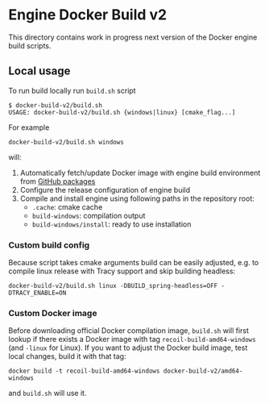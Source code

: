# Engine Docker Build v2

This directory contains work in progress next version of the Docker engine
build scripts.

## Local usage

To run build locally run `build.sh` script

```console
$ docker-build-v2/build.sh
USAGE: docker-build-v2/build.sh {windows|linux} [cmake_flag...]
```

For example

```shell
docker-build-v2/build.sh windows
```

will:

1. Automatically fetch/update Docker image with engine build environment from
   [GitHub packages](https://github.com/beyond-all-reason?tab=packages&repo_name=spring)
2. Configure the release configuration of engine build
3. Compile and install engine using following paths in the repository root:
   - `.cache`: cmake cache
   - `build-windows`: compilation output
   - `build-windows/install`: ready to use installation

### Custom build config

Because script takes cmake arguments build can be easily adjusted, e.g. to
compile linux release with Tracy support and skip building headless:

```shell
docker-build-v2/build.sh linux -DBUILD_spring-headless=OFF -DTRACY_ENABLE=ON
```

### Custom Docker image

Before downloading official Docker compilation image, `build.sh` will first
lookup if there exists a Docker image with tag `recoil-build-amd64-windows`
(and `-linux` for Linux). If you want to adjust the Docker build image,
test local changes, build it with that tag:

```shell
docker build -t recoil-build-amd64-windows docker-build-v2/amd64-windows
```

and `build.sh` will use it.
